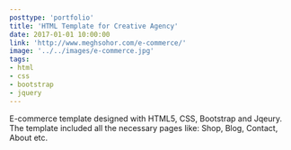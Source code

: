 ```yaml
---
posttype: 'portfolio'
title: 'HTML Template for Creative Agency'
date: 2017-01-01 10:00:00
link: 'http://www.meghsohor.com/e-commerce/'
image: '../../images/e-commerce.jpg'
tags:
- html
- css
- bootstrap
- jquery
---
```


E-commerce template designed with HTML5, CSS, Bootstrap and Jqeury. The template included all the necessary pages like: Shop, Blog, Contact, About etc.
